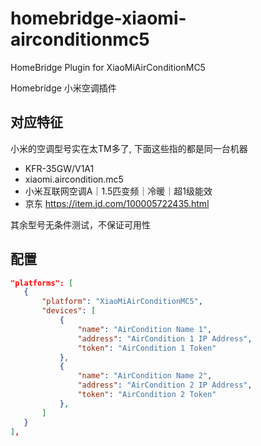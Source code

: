 # homebridge-xiaomi-airconditionmc5

HomeBridge Plugin for XiaoMiAirConditionMC5

Homebridge 小米空调插件

## 对应特征
小米的空调型号实在太TM多了, 下面这些指的都是同一台机器
- KFR-35GW/V1A1
- xiaomi.aircondition.mc5
- 小米互联网空调A｜1.5匹变频｜冷暖｜超1级能效
- 京东 https://item.jd.com/100005722435.html

其余型号无条件测试，不保证可用性

## 配置
```json
"platforms": [
   {
       "platform": "XiaoMiAirConditionMC5",
       "devices": [
           {
               "name": "AirCondition Name 1",
               "address": "AirCondition 1 IP Address",
               "token": "AirCondition 1 Token"
           },
           {
               "name": "AirCondition Name 2",
               "address": "AirCondition 2 IP Address",
               "token": "AirCondition 2 Token"
           },
       ]
   }
],
```
